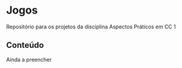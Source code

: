 # Jogos
Repositório para os projetos da disciplina Aspectos Práticos em CC 1

## Conteúdo
Ainda a preencher
